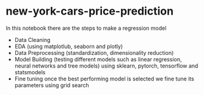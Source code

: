 # new-york-cars-price-prediction
In this notebook there are the steps to make a regression model
- Data Cleaning
- EDA (using matplotlub, seaborn and plotly)
- Data Preprocessing (standardization, dimensionality reduction)
- Model Building (testing different models such as linear regression, neural networks and tree models) using sklearn, pytorch, tensorflow and statsmodels
- Fine tuning once the best performing model is selected we fine tune its parameters using grid search

